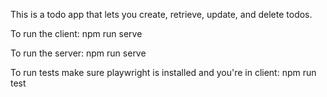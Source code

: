 This is a todo app that lets you create, retrieve, update, and delete todos.

To run the client: 
npm run serve

To run the server:
npm run serve

To run tests make sure playwright is installed and you're in client:
npm run test
